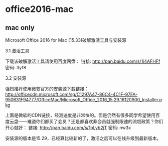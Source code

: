 # office2016-mac

## mac only
 Microsoft Office 2016 for Mac (15.33)破解激活工具与安装源

3.1 激活工具

下载该破解激活工具请使用百度网盘： 
链接: http://pan.baidu.com/s/1i4AFHFf 密码: 3yf8

3.2 安装源

强烈推荐使用微软官方的安装源下载链接： 
http://officecdn.microsoft.com/sg/C1297A47-86C4-4C1F-97FA-950631F94777/OfficeMac/Microsoft_Office_2016_15.29.16120900_Installer.pkg

上面是微软的CDN链接，经测速度是非常快的。但是仍然有很多同学希望使用百度云盘——难道你们都买了会员？还是都喜欢非会员就强制限速的流氓政策？你们开心就好： 
链接: http://pan.baidu.com/s/1pLyb2jT 密码: nw3x

安装源的版本是15.29，已经算比较新的了，激活之后可以在线升级到最新版本。

